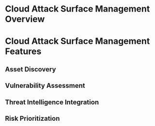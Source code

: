 # Cloud Attack Surface Management Overview

# Cloud Attack Surface Management Features

## Asset Discovery

## Vulnerability Assessment

## Threat Intelligence Integration

## Risk Prioritization